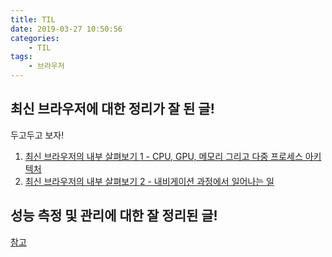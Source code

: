 ```yaml
---
title: TIL
date: 2019-03-27 10:50:56
categories:
    - TIL
tags:
    - 브라우저
---
```


## 최신 브라우저에 대한 정리가 잘 된 글!

두고두고 보자!

1. [최신 브라우저의 내부 살펴보기 1 - CPU, GPU, 메모리 그리고 다중 프로세스 아키텍처](https://d2.naver.com/helloworld/2922312)
2. [최신 브라우저의 내부 살펴보기 2 - 내비게이션 과정에서 일어나는 일](https://d2.naver.com/helloworld/9274593)

## 성능 측정 및 관리에 대한 잘 정리된 글!

[참고](https://sunone22.tistory.com/6?category=695309)
